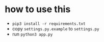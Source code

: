 how to use this
===============

- `pip3 install -r requirements.txt`
- copy `settings.py.example` to `settings.py`
- run `python3 app.py`
